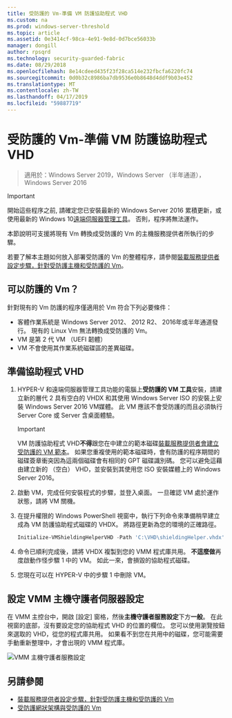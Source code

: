 ```yaml
---
title: 受防護的 Vm-準備 VM 防護協助程式 VHD
ms.custom: na
ms.prod: windows-server-threshold
ms.topic: article
ms.assetid: 0e3414cf-98ca-4e91-9e8d-0d7bce56033b
manager: dongill
author: rpsqrd
ms.technology: security-guarded-fabric
ms.date: 08/29/2018
ms.openlocfilehash: 8e14cdeed435f23f28ca514e232fbcfa6220fc74
ms.sourcegitcommit: 0d0b32c8986ba7db9536e0b8648d4ddf9b03e452
ms.translationtype: MT
ms.contentlocale: zh-TW
ms.lasthandoff: 04/17/2019
ms.locfileid: "59887719"
---
```

# <a name="shielded-vms---preparing-a-vm-shielding-helper-vhd"></a>受防護的 Vm-準備 VM 防護協助程式 VHD

>適用於：Windows Server 2019，Windows Server （半年通道），Windows Server 2016

<!-- This comment creates a break between the Applies To above and the Important note below. -->

> [!IMPORTANT]
> 開始這些程序之前, 請確定您已安裝最新的 Windows Server 2016 累積更新，或使用最新的 Windows 10[遠端伺服器管理工具](https://www.microsoft.com/en-us/download/details.aspx?id=45520)。 否則，程序將無法運作。 

本節說明可支援將現有 Vm 轉換成受防護的 Vm 的主機服務提供者所執行的步驟。

若要了解本主題如何放入部署受防護的 Vm 的整體程序，請參閱[裝載服務提供者設定步驟，針對受防護主機和受防護的 Vm](guarded-fabric-configuration-scenarios-for-shielded-vms-overview.md)。

## <a name="which-vms-can-be-shielded"></a>可以防護的 Vm？

針對現有的 Vm 防護的程序僅適用於 Vm 符合下列必要條件：

- 客體作業系統是 Windows Server 2012、 2012 R2、 2016年或半年通道發行。 現有的 Linux Vm 無法轉換成受防護的 Vm。
- VM 是第 2 代 VM （UEFI 韌體）
- VM 不會使用其作業系統磁碟區的差異磁碟。

## <a name="prepare-helper-vhd"></a>準備協助程式 VHD

1.  HYPER-V 和遠端伺服器管理工具功能的電腦上**受防護的 VM 工具**安裝，請建立新的層代 2 具有空白的 VHDX 和其使用 Windows Server ISO 的安裝上安裝 Windows Server 2016 VM媒體。 此 VM 應該不會受防護的而且必須執行 Server Core 或 Server 含桌面體驗。

    > [!IMPORTANT]
    > VM 防護協助程式 VHD**不得**跟您在中建立的範本磁碟[裝載服務提供者會建立受防護的 VM 範本](guarded-fabric-create-a-shielded-vm-template.md)。 如果您重複使用的範本磁碟時，會有防護的程序期間的磁碟簽章衝突因為這兩個磁碟會有相同的 GPT 磁碟識別碼。 您可以避免這藉由建立新的 （空白） VHD，並安裝到其使用您 ISO 安裝媒體上的 Windows Server 2016。

2.  啟動 VM，完成任何安裝程式的步驟，並登入桌面。 一旦確認 VM 處於運作狀態，請將 VM 關機。

3.  在提升權限的 Windows PowerShell 視窗中，執行下列命令來準備稍早建立成為 VM 防護協助程式磁碟的 VHDX。 將路徑更新為您的環境的正確路徑。

    ```powershell
    Initialize-VMShieldingHelperVHD -Path 'C:\VHD\shieldingHelper.vhdx'
    ```

4.  命令已順利完成後，請將 VHDX 複製到您的 VMM 程式庫共用。 **不這麼做**再度啟動作怪步驟 1 中的 VM。 如此一來，會損毀的協助程式磁碟。

5.  您現在可以在 HYPER-V 中的步驟 1 中刪除 VM。

## <a name="configure-vmm-host-guardian-server-settings"></a>設定 VMM 主機守護者伺服器設定

在 VMM 主控台中，開啟 [設定] 窗格，然後**主機守護者服務設定**下方**一般**。 在此視窗的底部，沒有要設定您的協助程式 VHD 的位置的欄位。 您可以使用瀏覽按鈕來選取的 VHD，從您的程式庫共用。 如果看不到您在共用中的磁碟，您可能需要手動重新整理中，才會出現的 VMM 程式庫。

![VMM 主機守護者服務設定](../media/Guarded-Fabric-Shielded-VM/guarded-host-vmm-hgs-settings-01.png)

## <a name="see-also"></a>另請參閱

- [裝載服務提供者設定步驟，針對受防護主機和受防護的 Vm](guarded-fabric-configuration-scenarios-for-shielded-vms-overview.md)
- [受防護網狀架構與受防護的 Vm](guarded-fabric-and-shielded-vms-top-node.md)
